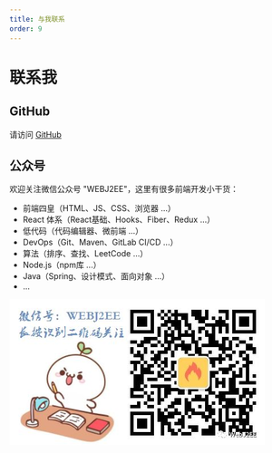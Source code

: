 ```yaml
---
title: 与我联系
order: 9
---
```


# 联系我

## GitHub

请访问 [GitHub](https://github.com/webj2eedev/react-router-plus-plus)

## 公众号

欢迎关注微信公众号 "WEBJ2EE"，这里有很多前端开发小干货：
* 前端四皇（HTML、JS、CSS、浏览器 ...）
* React 体系（React基础、Hooks、Fiber、Redux ...）
* 低代码（代码编辑器、微前端 ...）
* DevOps（Git、Maven、GitLab CI/CD ...）
* 算法（排序、查找、LeetCode ...）
* Node.js（npm库 ...）
* Java（Spring、设计模式、面向对象 ...）
* ...

![](./webj2ee-logo.jpg)